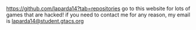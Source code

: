 https://github.com/laparda14?tab=repositories
go to this website for lots of games that are hacked!
if you need to contact me for any reason, my email is laparda14@student.gtacs.org
